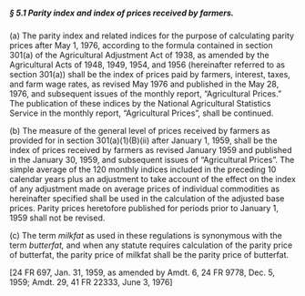 ##### § 5.1 Parity index and index of prices received by farmers. #####

(a) The parity index and related indices for the purpose of calculating parity prices after May 1, 1976, according to the formula contained in section 301(a) of the Agricultural Adjustment Act of 1938, as amended by the Agricultural Acts of 1948, 1949, 1954, and 1956 (hereinafter referred to as section 301(a)) shall be the index of prices paid by farmers, interest, taxes, and farm wage rates, as revised May 1976 and published in the May 28, 1976, and subsequent issues of the monthly report, “Agricultural Prices.” The publication of these indices by the National Agricultural Statistics Service in the monthly report, “Agricultural Prices”, shall be continued.

(b) The measure of the general level of prices received by farmers as provided for in section 301(a)(1)(B)(ii) after January 1, 1959, shall be the index of prices received by farmers as revised January 1959 and published in the January 30, 1959, and subsequent issues of “Agricultural Prices”. The simple average of the 120 monthly indices included in the preceding 10 calendar years plus an adjustment to take account of the effect on the index of any adjustment made on average prices of individual commodities as hereinafter specified shall be used in the calculation of the adjusted base prices. Parity prices heretofore published for periods prior to January 1, 1959 shall not be revised.

(c) The term *milkfat* as used in these regulations is synonymous with the term *butterfat,* and when any statute requires calculation of the parity price of butterfat, the parity price of milkfat shall be the parity price of butterfat.

[24 FR 697, Jan. 31, 1959, as amended by Amdt. 6, 24 FR 9778, Dec. 5, 1959; Amdt. 29, 41 FR 22333, June 3, 1976]